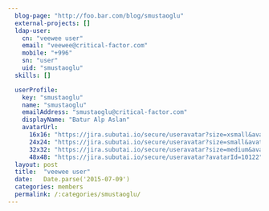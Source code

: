 ```yaml
---
  blog-page: "http://foo.bar.com/blog/smustaoglu"
  external-projects: []
  ldap-user: 
    cn: "veewee user"
    email: "veewee@critical-factor.com"
    mobile: "+996"
    sn: "user"
    uid: "smustaoglu"
  skills: []

  userProfile: 
    key: "smustaoglu"
    name: "smustaoglu"
    emailAddress: "smustaoglu@critical-factor.com"
    displayName: "Batur Alp Aslan"
    avatarUrl: 
      16x16: "https://jira.subutai.io/secure/useravatar?size=xsmall&avatarId=10122"
      24x24: "https://jira.subutai.io/secure/useravatar?size=small&avatarId=10122"
      32x32: "https://jira.subutai.io/secure/useravatar?size=medium&avatarId=10122"
      48x48: "https://jira.subutai.io/secure/useravatar?avatarId=10122"
  layout: post
  title:  "veewee user"
  date:   Date.parse('2015-07-09')
  categories: members
  permalink: /:categories/smustaoglu/
---
```

